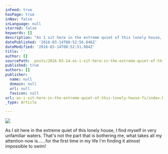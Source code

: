 ```yaml
---
inFeed: true
hasPage: true
inNav: false
inLanguage: null
starred: false
keywords: []
description: "As I sit here in the extreme quiet of this lonely house, I find myself in very unfamiliar waters. That's not the part that is bothering me, what takes all my attention now is......for the first time in my life I'm finding it almost impossible to swim!\_"
datePublished: '2016-03-14T08:52:56.846Z'
dateModified: '2016-03-14T08:52:51.984Z'
title: ''
author: []
sourcePath: _posts/2016-03-14-as-i-sit-here-in-the-extreme-quiet-of-this-lonely-house-fi.md
published: true
authors: []
publisher:
  name: null
  domain: null
  url: null
  favicon: null
url: as-i-sit-here-in-the-extreme-quiet-of-this-lonely-house-fi/index.html
_type: Article

---
```

![](https://the-grid-user-content.s3-us-west-2.amazonaws.com/94f1c588-2258-4d64-9eed-97dd5984abfc.jpg)

As I sit here in the extreme quiet of this lonely house, I find myself in very unfamiliar waters. That's not the part that is bothering me, what takes all my attention now is......for the first time in my life I'm finding it almost impossible to swim!